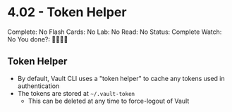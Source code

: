 # 4.02 - Token Helper

Complete: No
Flash Cards: No
Lab: No
Read: No
Status: Complete
Watch: No
You done?: 🌚🌚🌚🌚

## Token Helper

- By default, Vault CLI uses a "token helper" to cache any tokens used in authentication
- The tokens are stored at `~/.vault-token`
    - This can be deleted at any time to force-logout of Vault